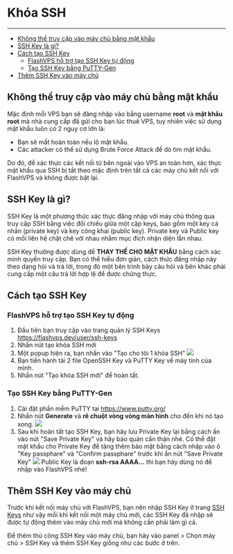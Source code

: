 # Khóa SSH

---

<!-- TOC -->

- [Không thể truy cập vào máy chủ bằng mật khẩu](#không-thể-truy-cập-vào-máy-chủ-bằng-mật-khẩu)
- [SSH Key là gì?](#ssh-key-là-gì)
- [Cách tạo SSH Key](#cách-tạo-ssh-key)
  - [FlashVPS hỗ trợ tạo SSH Key tự động](#flashvps-hỗ-trợ-tạo-ssh-key-tự-động)
  - [Tạo SSH Key bằng PuTTY-Gen](#tạo-ssh-key-bằng-putty-gen)
- [Thêm SSH Key vào máy chủ](#thêm-ssh-key-vào-máy-chủ)

<!-- /TOC -->

## Không thể truy cập vào máy chủ bằng mật khẩu

Mặc định mỗi VPS bạn sẽ đăng nhập vào bằng username **root** và **mật khẩu root** mà nhà cung cấp đã gửi cho bạn lúc thuê VPS, tuy nhiên việc sử dụng mật khẩu luôn có 2 nguy cơ lớn là:

- Bạn sẽ mất hoàn toàn nếu lộ mật khẩu.
- Các attacker có thể sử dụng Brute Force Attack để dò tìm mật khẩu.

Do đó, để xác thực các kết nối từ bên ngoài vào VPS an toàn hơn, xác thực mật khẩu qua SSH bị tắt theo mặc định trên tất cả các máy chủ kết nối với FlashVPS và không được bật lại.

## SSH Key là gì?

SSH Key là một phương thức xác thực đăng nhập với máy chủ thông qua truy cập SSH bằng việc đối chiếu giữa một cặp keys, bao gồm một key cá nhân (private key) và key công khai (public key). Private key và Public key có mối liên hệ chặt chẽ với nhau nhằm mục đích nhận diện lẫn nhau.

SSH Key thường được dùng để **THAY THẾ CHO MẬT KHẨU** bằng cách xác minh quyền truy cập. Bạn có thể hiểu đơn giản, cách thức đăng nhập này theo dạng hỏi và trả lời, trong đó một bên trình bày câu hỏi và bên khác phải cung cấp một câu trả lời hợp lệ để được chứng thực.

## Cách tạo SSH Key

### FlashVPS hỗ trợ tạo SSH Key tự động

1. Đầu tiên bạn truy cập vào trang quản lý SSH Keys https://flashvps.dev/user/ssh-keys
2. Nhấn nút tạo khóa SSH mới
3. Một popup hiện ra, bạn nhấn vào "Tạo cho tôi 1 khóa SSH"
   ![](/vendor/docs/images/ssh-key01.png)
4. Bạn tiến hành tải 2 file OpenSSH Key và PuTTY Key về máy tính của mình.
5. Nhấn nút "Tạo khóa SSH mới" để hoàn tất.

### Tạo SSH Key bằng PuTTY-Gen

1. Cài đặt phần mềm PuTTY tại https://www.putty.org/
2. Nhấn nút **Generate** và **rê chuột vòng vòng màn hình** cho đến khi nó tạo xong.
   ![](/vendor/docs/images/puttygen-generate.jpg)
3. Sau khi hoàn tất tạo SSH Key, bạn hãy lưu Private Key lại bằng cách ấn vào nút "Save Private Key" và hãy bảo quản cẩn thận nhé. Có thể đặt mật khẩu cho Private Key để tăng thêm bảo mật bằng cách nhập vào ô "Key passphare" và "Confirm passphare" trước khi ấn nút "Save Private Key"
   ![](/vendor/docs/images/puttygen-aftergenerator.jpg)
   Public Key là đoạn **ssh-rsa AAAA...** thì bạn hãy dùng nó để nhập vào FlashVPS nhé!

## Thêm SSH Key vào máy chủ

Trước khi kết nối máy chủ với FlashVPS, bạn nên nhập SSH Key ở trang [SSH Keys](https://flashvps.dev/user/ssh-keyshttps:/) như vậy mỗi khi kết nối một máy chủ mới, các SSH Key đã nhập sẽ được tự động thêm vào máy chủ mới mà không cần phải làm gì cả.

Để thêm thủ công SSH Key vào máy chủ, bạn hãy vào panel > Chọn máy chủ > SSH Key và thêm SSH Key giống như các bước ở trên.

